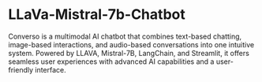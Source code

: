 # LLaVa-Mistral-7b-Chatbot
Converso is a multimodal AI chatbot that combines text-based chatting, image-based interactions, and audio-based conversations into one intuitive system. Powered by LLAVA, Mistral-7B, LangChain, and Streamlit, it offers seamless user experiences with advanced AI capabilities and a user-friendly interface.
